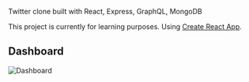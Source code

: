 Twitter clone built with React, Express, GraphQL, MongoDB

This project is currently for learning purposes. 
Using [Create React App](https://github.com/facebookincubator/create-react-app).

## Dashboard
![Dashboard](https://i.imgur.com/41HjOeN.png)


